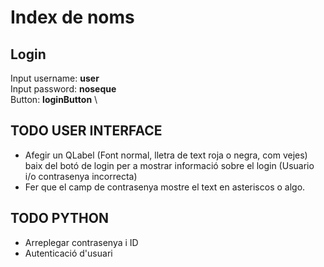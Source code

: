 # Index de noms

## Login

Input username: **user** \
Input password: **noseque** \
Button: **loginButton** \

## TODO USER INTERFACE

- Afegir un QLabel (Font normal, lletra de text roja o negra, com vejes) baix del botó de login per a mostrar informació sobre el login (Usuario i/o contrasenya incorrecta)
- Fer que el camp de contrasenya mostre el text en asteriscos o algo.

## TODO PYTHON

- Arreplegar contrasenya i ID
- Autenticació d'usuari
